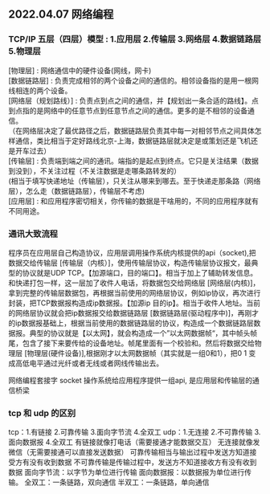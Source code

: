## 2022.04.07 网络编程

###  TCP/IP 五层（四层）模型 : 1.应用层 2.传输层 3.网络层 4.数据链路层 5.物理层  

  [物理层] : 网络通信中的硬件设备(网线，网卡)  
  [数据链路层] : 负责完成相邻的两个设备之间的通信的。相邻设备指的是用一根网线相连的两个设备。  
  [网络层（规划路线）] : 负责点到点之间的通信，并【规划出一条合适的路线】。点到点指的是网络中的任意节点到任意节点之间的通信。更多的是不相邻的设备通信。  
            （在网络层决定了最优路径之后，数据链路层负责其中每一对相邻节点之间具体怎样通信，类比相当于定好路线北京-上海，数据链路层就决定是或策划还是飞机还是开车过去）  
  [传输层] : 负责端到端之间的通讯。端指的是起点到终点。它只是关注结果（数据到没到），不关注过程（不关注数据是走哪条路转发的）  
             (相当于填写快递地址（传输层），只关注从哪来到哪去。至于快递走那条路（网络层），怎么走（数据链路层），传输层不考虑)  
  [应用层] : 和应用程序密切相关，你传输的数据是干啥用的，不同的应用程序就有不同用途。  
  
###  通讯大致流程
  程序员在应用层自己构造协议，应用层调用操作系统内核提供的api（socket),把数据交给传输层
  [传输层（内核）]，使用传输层协议，构造传输层协议报文，最典型的协议就是UDP TCP。【加源端口，目的端口】。相当于加上了辅助转发信息。和快递打包一样，这一层加了收件人电话，将数据包交给网络层
  [网络层(内核)]，拿到完整的传输层数据包，再根据当前使用的网络层协议，例如ip协议，再次进行封装，把TCP数据报构造成ip数据报。【加源ip 目的ip】。相当于收件人地址。当前的网络层协议就会把ip数据报交给数据链路层
  [数据链路层(驱动程序中)]，再刚才的ip数据报基础上，根据当前使用的数据链路层的协议，构造成一个数据链路层数据报。典型的协议就是【以太网】，就会构造成一个”以太网数据帧“，其中帧头帧尾，包含了接下来要传给的设备地址。帧尾里面有一个校验和。然后将数据交给物理层
  [物理层(硬件设备)],根据刚才以太网数据帧（其实就是一组0和1），把0 1 变成高低电平通过光纤或者无线或者网线传输出去。
 
  网络编程套接字 socket  操作系统给应用程序提供一组api, 是应用层和传输层的通信桥梁
 
### tcp 和 udp 的区别
  tcp：1.有链接 2.可靠传输 3.面向字节流 4.全双工
  udp：1.无连接 2.不可靠传输 3.面向数据报 4.全双工
  有链接就像打电话（需要接通才能数据交互）                  无连接就像发微信（无需要接通可以直接发送数据）
  可靠传输相当与输出过程中发送方知道接受方有没有收到数据       不可靠传输是传输过程中，发送方不知道接收方有没有收到数据
  面向字节流：以字节为单位进行传输                         面向数据报：以数据报为单位进行传输。
  全双工：一条链路，双向通信                              半双工：一条链路，单向通信
